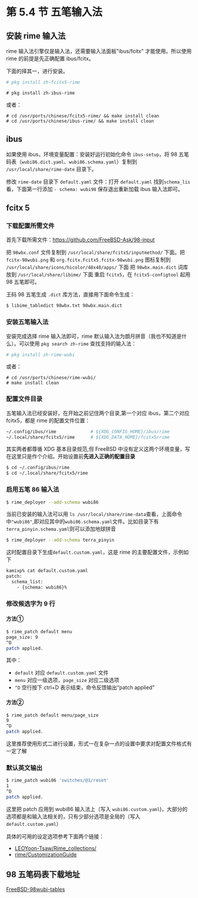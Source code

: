 # 第 5.4 节 五笔输入法

## 安装 rime 输入法

rime 输入法引擎仅是输入法，还需要输入法面板"ibus/fcitx" 才能使用。所以使用 rime 的前提是先正确配置 ibus/fcitx。

下面的择其一，进行安装。

```sh
# pkg install zh-fcitx5-rime
```
```
# pkg install zh-ibus-rime
```

或者：

```
# cd /usr/ports/chinese/fcitx5-rime/ && make install clean
# cd /usr/ports/chinese/ibus-rime/ && make install clean
```

## ibus


如果使用 ibus，环境变量配置：安装好运行初始化命令 `ibus-setup`，将 98 五笔码表（`wubi86.dict.yaml`、`wubi86.schema.yaml`）复制到 `/usr/local/share/rime-date` 目录下。

修改 `rime-date` 目录下 `default.yaml` 文件：打开 `default.yaml` 找到`schema_lis`看，下面第一行添加 `- schema: wubi98` 保存退出重新加载 ibus 输入法即可。


## fcitx 5

### 下载配置所需文件

首先下载所需文件：<https://github.com/FreeBSD-Ask/98-input>

把 `98wbx.conf` 文件复制到 `/usr/local/share/fcitx5/inputmethod/` 下面。把 `fcitx-98wubi.png` 和 `org.fcitx.Fcitx5.fcitx-98wubi.png` 图标复制到 `/usr/local/share/icons/hicolor/48x48/apps/` 下面 把 `98wbx.main.dict` 词库放到 `/usr/local/share/libime/` 下面 重启 `fcitx5`，在 `fcitx5-configtool` 起用 98 五笔即可。

王码 98 五笔生成 `.dict` 库方法，直接用下面命令生成：

```sh
$ libime_tabledict 98wbx.txt 98wbx.main.dict
```

### 安装五笔输入法

安装完成选择 rime 输入法即可，rime 默认输入法为朗月拼音（我也不知道是什么）。可以使用 `pkg search zh-rime` 查找支持的输入法：

```sh
# pkg install zh-rime-wubi
```

或者：

```
# cd /usr/ports/chinese/rime-wubi/
# make install clean
```


### 配置文件目录

五笔输入法已经安装好，在开始之前记住两个目录,第一个对应 ibus，第二个对应 fcitx5，都是 rime 的配置文件位置：

```sh
~/.config/ibus/rime             # ${XDG_CONFIG_HOME}/ibus/rime
~/.local/share/fcitx5/rime      # ${XDG_DATA_HOME}/fcitx5/rime
```

其实两者都尊循 XDG 基本目录规范,但 FreeBSD 中没有定义这两个环境变量，写在这里只是作个介绍。开始设置前**先进入正确的配置目录**

```sh
$ cd ~/.config/ibus/rime
$ cd ~/.local/share/fcitx5/rime
```

###  启用五笔 86 输入法

```sh
$ rime_deployer --add-schema wubi86
```

当前已安装的输入法可以用 `ls /usr/local/share/rime-data`查看，上面命令中`"wubi86"`,即对应其中的`wubi86.schema.yaml`文件。比如目录下有`terra_pinyin.schema.yaml`则可以添加地球拼音

```sh
$ rime_deployer --add-schema terra_pinyin
```

这时配置目录下生成`default.custom.yaml`，这是 rime 的主要配置文件，示例如下

```sh
kamixp% cat default.custom.yaml
patch:
  schema_list:
    - {schema: wubi86}%
```

### 修改候选字为 9 行

#### 方法①

```sh
$ rime_patch default menu
page_size: 9
^D
patch applied.
```

其中：

- `default` 对应 `default.custom.yaml` 文件
- `menu` 对应一级选项，`page_size` 对应二级选项
- `^D` 空行按下 ctrl+D 表示结束，命令反馈输出“patch applied”

#### 方法②

```sh
$ rime_patch default menu/page_size
9
^D
patch applied.
```

这里推荐使用形式二进行设置，形式一在复杂一点的设置中要求对配置文件格式有一定了解

### 默认英文输出

```sh
$ rime_patch wubi86 'switches/@1/reset'
1
^D
patch applied.
```

这里把 patch 应用到 wubi86 输入法上（写入 `wubi86.custom.yaml`)，大部分的选项都是和输入法相关的，只有少部分选项是全局的（写入 `default.custom.yaml`）

具体的可用的设定选项参考下面两个链接：

- [LEOYoon-Tsaw/Rime_collections/](https://github.com/LEOYoon-Tsaw/Rime_collections/blob/master/Rime_description.md)
- [rime/CustomizationGuide](https://github.com/rime/home/wiki/CustomizationGuide)

## 98 五笔码表下载地址

[FreeBSD-98wubi-tables](https://github.com/FreeBSD-Ask/98-input/tree/main/free-bsd-98wubi-tables-master)

